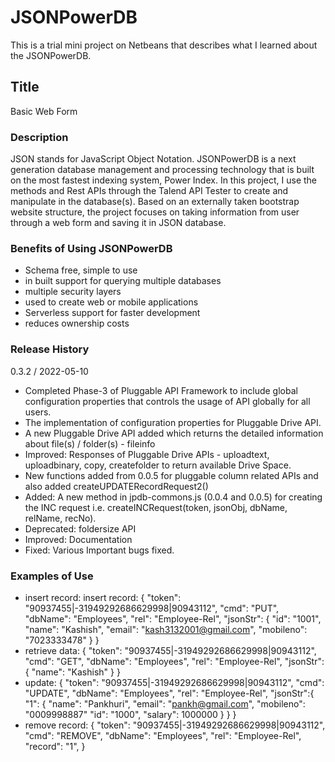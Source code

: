 # JSONPowerDB
This is a trial mini project on Netbeans that describes what I learned about the JSONPowerDB.

## Title
Basic Web Form

### Description
JSON stands for JavaScript Object Notation. JSONPowerDB is a next generation database management and processing technology that is built on the most fastest indexing system, Power Index. In this project, I use the methods and Rest APIs through the Talend API Tester to create and manipulate in the database(s).
Based on an externally taken bootstrap website structure, the project focuses on taking information from user through a web form and saving it in JSON database.

### Benefits of Using JSONPowerDB
- Schema free, simple to use
- in built support for querying multiple databases
- multiple security layers
- used to create web or mobile applications
- Serverless support for faster development
- reduces ownership costs

### Release History
0.3.2 / 2022-05-10
* Completed Phase-3 of Pluggable API Framework to include global configuration properties that controls the usage of API globally for all users. 
* The implementation of configuration properties for Pluggable Drive API. 
* A new Pluggable Drive API added which returns the detailed information about file(s) / folder(s) - fileinfo 
* Improved: Responses of Pluggable Drive APIs - uploadtext, uploadbinary, copy,  createfolder to return available Drive Space.
* New functions added from 0.0.5 for pluggable column related APIs and also added createUPDATERecordRequest2()
* Added: A new method in jpdb-commons.js (0.0.4 and 0.0.5) for creating the INC request i.e. createINCRequest(token, jsonObj, dbName, relName, recNo).
* Deprecated: foldersize API
* Improved: Documentation
* Fixed: Various Important bugs fixed.

### Examples of Use
- insert record:
insert record:
{
  "token": "90937455|-31949292686629998|90943112",
    "cmd": "PUT",
    "dbName": "Employees",
    "rel": "Employee-Rel",
    "jsonStr": {
        "id": "1001",
        "name": "Kashish",
        "email": "kash3132001@gmail.com",
        "mobileno": "7023333478"
    }
}
- retrieve data:
{
    "token": "90937455|-31949292686629998|90943112",
    "cmd": "GET",
    "dbName": "Employees",
    "rel": "Employee-Rel",
    "jsonStr":{
        "name": "Kashish"
    }
}
- update:
{
    "token": "90937455|-31949292686629998|90943112",
    "cmd": "UPDATE",
    "dbName": "Employees",
    "rel": "Employee-Rel",
    "jsonStr":{
      "1": {
      "name": "Pankhuri",
       "email": "pankh@gmail.com",
        "mobileno": "0009998887"
        "id": "1000",
        "salary": 1000000
      }
    }
}
- remove record:
{
    "token": "90937455|-31949292686629998|90943112",
    "cmd": "REMOVE",
    "dbName": "Employees",
    "rel": "Employee-Rel",
    "record": "1",
}





